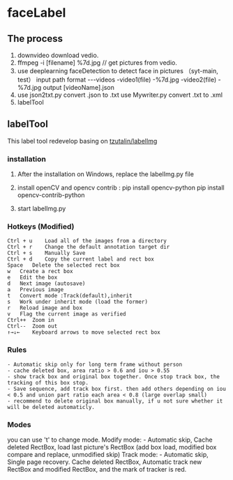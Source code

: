 # faceLabel

## The process 
1. downvideo download vedio.
2. ffmpeg -i [filename] %7d.jpg  // get pictures from vedio.
3. use deeplearning faceDetection to detect face in pictures （syt-main, test）
    input path
        format ---videos
            -video1(file)
                -%7d.jpg
            -video2(file)
                -%7d.jpg
    output [videoName].json
4.  use json2txt.py convert .json to .txt
    use Mywriter.py convert .txt to .xml
5. labelTool



## labelTool
This label tool redevelop basing on [tzutalin/labelImg](https://github.com/tzutalin/labelImg)

### installation
1. After the installation on Windows, replace the labelImg.py file

2. install openCV and opencv contrib : 
    pip install opencv-python
    pip install opencv-contrib-python
3. start labelImg.py

### Hotkeys (Modified)
    Ctrl + u    Load all of the images from a directory
    Ctrl + r    Change the default annotation target dir
    Ctrl + s    Manually Save
    Ctrl + d    Copy the current label and rect box 
    Space   Delete the selected rect box
    w   Create a rect box
    e   Edit the box
    d   Next image (autosave)
    a   Previous image
    t   Convert mode :Track(default),inherit
    s   Work under inherit mode (load the former)
    r   Reload image and box
    v   Flag the current image as verified
    Ctrl++  Zoom in
    Ctrl--  Zoom out
    ↑→↓←    Keyboard arrows to move selected rect box

### Rules
    - Automatic skip only for long term frame without person
    - cache deleted box, area ratio > 0.6 and iou > 0.55
    - show track box and original box together. Once stop track box, the tracking of this box stop.
    - Save sequence, add track box first. then add others depending on iou < 0.5 and union part ratio each area < 0.8 (large overlap small)
    - recommend to delete original box manually, if u not sure whether it will be deleted automaticly.

### Modes
you can use 't' to change mode.
    Modify mode:
        - Automatic skip, Cache deleted RectBox, load last picture's RectBox (add box load, modified box compare and replace, unmodified skip)
    Track mode:
        - Automatic skip, Single page recovery. Cache deleted RectBox, Automatic track new RectBox and modified RectBox, and the mark of tracker is red.